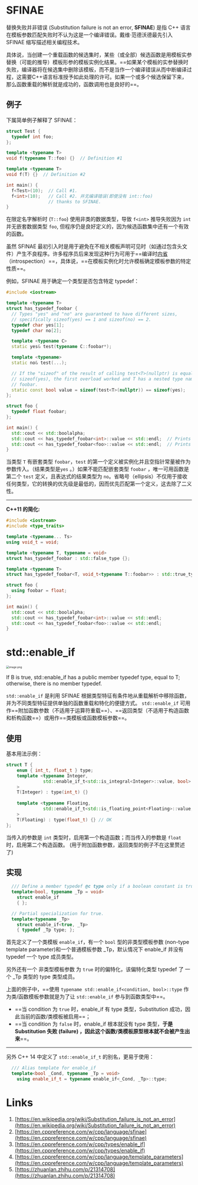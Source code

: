 # SFINAE
替换失败并非错误 (Substitution failure is not an error, **SFINAE**) 是指 C++ 语言在模板参数匹配失败时不认为这是一个编译错误。戴维·范德沃德最先引入 SFINAE 缩写描述相关编程技术。


具体说，当创建一个重载函数的候选集时，某些（或全部）候选函数是用模板实参替换（可能的推导）模板形参的模板实例化结果。==如果某个模板的实参替换时失败，编译器将在候选集中删除该模板，而不是当作一个编译错误从而中断编译过程，这需要C++语言标准授予如此处理的许可。如果一个或多个候选保留下来，那么函数重载的解析就是成功的，函数调用也是良好的==。


## 例子
下属简单例子解释了 SFINAE：
```cpp
struct Test {
  typedef int foo;
};

template <typename T>
void f(typename T::foo) {}  // Definition #1

template <typename T>
void f(T) {}  // Definition #2

int main() {
  f<Test>(10);  // Call #1.
  f<int>(10);   // Call #2. 并无编译错误(即使没有 int::foo)
                // thanks to SFINAE.
}
```
在限定名字解析时 (`T::foo`) 使用非类的数据类型，导致 `f<int>` 推导失败因为 `int` 并无嵌套数据类型 `foo`, 但程序仍是良好定义的，因为候选函数集中还有一个有效的函数。


虽然 SFINAE 最初引入时是用于避免在不相关模板声明可见时（如通过包含头文件）产生不良程序。许多程序员后来发现这种行为可用于==编译时[内省](https://zh.wikipedia.org/wiki/%E5%86%85%E7%9C%81_(%E8%AE%A1%E7%AE%97%E6%9C%BA%E7%A7%91%E5%AD%A6))（introspection）==，具体说，==在模板实例化时允许模板确定模板参数的特定性质==。


例如，SFINAE 用于确定一个类型是否包含特定 typedef：
```cpp
#include <iostream>

template <typename T>
struct has_typedef_foobar {
  // Types "yes" and "no" are guaranteed to have different sizes,
  // specifically sizeof(yes) == 1 and sizeof(no) == 2.
  typedef char yes[1];
  typedef char no[2];

  template <typename C>
  static yes& test(typename C::foobar*);

  template <typename>
  static no& test(...);

  // If the "sizeof" of the result of calling test<T>(nullptr) is equal to
  // sizeof(yes), the first overload worked and T has a nested type named
  // foobar.
  static const bool value = sizeof(test<T>(nullptr)) == sizeof(yes);
};

struct foo {
  typedef float foobar;
};

int main() {
  std::cout << std::boolalpha;
  std::cout << has_typedef_foobar<int>::value << std::endl;  // Prints false
  std::cout << has_typedef_foobar<foo>::value << std::endl;  // Prints true
}
```
当类型 `T` 有嵌套类型 `foobar`，`test` 的第一个定义被实例化并且空指针常量被作为参数传入。（结果类型是`yes` 。）如果不能匹配嵌套类型 `foobar` ，唯一可用函数是第二个 `test` 定义，且表达式的结果类型为 `no`。省略号（ellipsis）不仅用于接收任何类型，它的转换的优先级是最低的，因而优先匹配第一个定义，这去除了二义性。

---

**C++11 的简化:**

```cpp
#include <iostream>
#include <type_traits>

template <typename... Ts>
using void_t = void;

template <typename T, typename = void>
struct has_typedef_foobar : std::false_type {};

template <typename T>
struct has_typedef_foobar<T, void_t<typename T::foobar>> : std::true_type {};

struct foo {
  using foobar = float;
};

int main() {
  std::cout << std::boolalpha;
  std::cout << has_typedef_foobar<int>::value << std::endl;
  std::cout << has_typedef_foobar<foo>::value << std::endl;
}
```


# std::enable_if
<img src="https://littleneko.oss-cn-beijing.aliyuncs.com/img/1637689647209-3cfa8a13-07f2-41fb-8274-0c00a54ebeed.png" alt="image.png" style="zoom:50%;" />

If B is true, std::enable_if has a public member typedef type, equal to T; otherwise, there is no member typedef.

`std::enable_if` 是利用 SFINAE 根据类型特征有条件地从重载解析中移除函数，并为不同类型特征提供单独的函数重载和特化的便捷方式。 `std::enable_if` 可用作==附加函数参数（不适用于运算符重载==）、==返回类型（不适用于构造函数和析构函数==）或用作==类模板或函数模板参数==。


## 使用
基本用法示例：
```cpp
struct T {
    enum { int_t, float_t } type;
    template <typename Integer,
              std::enable_if_t<std::is_integral<Integer>::value, bool> = true
    >
    T(Integer) : type(int_t) {}
 
    template <typename Floating,
              std::enable_if_t<std::is_floating_point<Floating>::value, bool> = true
    >
    T(Floating) : type(float_t) {} // OK
};
```
当传入的参数是 `int` 类型时，启用第一个构造函数；而当传入的参数是 `float` 时，启用第二个构造函数。
(用于附加函数参数，返回类型的例子不在这里赘述了)


## 实现
```cpp
  /// Define a member typedef @c type only if a boolean constant is true.
  template<bool, typename _Tp = void>
    struct enable_if
    { };

  // Partial specialization for true.
  template<typename _Tp>
    struct enable_if<true, _Tp>
    { typedef _Tp type; };
```
首先定义了一个类模板 `enable_if`，有一个 `bool` 型的非类型模板参数 (non-type template parameter)和一个普通模板参数 \_Tp，默认情况下 enable_if 并没有 typedef 一个 type 成员类型。

另外还有一个 非类型模板参数 为 `true` 时的偏特化，该偏特化类型 typedef 了 一个 \_Tp 类型的 type 类型成员。


上面的例子中，==使用 `typename std::enable_if<condition, bool>::type` 作为类/函数模板参数就是为了让 `std::enable_if` 参与到函数类型中==。

- ==当 condition 为 `true` 时，enable_if 有 type 类型，Substitution 成功，因此当前的函数/类模板被启用==；
- ==当 condition 为 `false` 时，enable_if 根本就没有 type 类型，**于是 Substitution 失败 (failure) ，因此这个函数/类模板原型根本就不会被产生出来**==。

---

另外 C++ 14 中定义了 `std::enable_if_t`  的别名，更易于使用：
```cpp
  /// Alias template for enable_if
  template<bool _Cond, typename _Tp = void>
    using enable_if_t = typename enable_if<_Cond, _Tp>::type;
```


# Links

1. [https://en.wikipedia.org/wiki/Substitution_failure_is_not_an_error](https://en.wikipedia.org/wiki/Substitution_failure_is_not_an_error)
1. [https://en.cppreference.com/w/cpp/language/sfinae](https://en.cppreference.com/w/cpp/language/sfinae)
1. [https://en.cppreference.com/w/cpp/types/enable_if](https://en.cppreference.com/w/cpp/types/enable_if)
1. [https://en.cppreference.com/w/cpp/language/template_parameters](https://en.cppreference.com/w/cpp/language/template_parameters)
1. [https://zhuanlan.zhihu.com/p/21314708](https://zhuanlan.zhihu.com/p/21314708)
